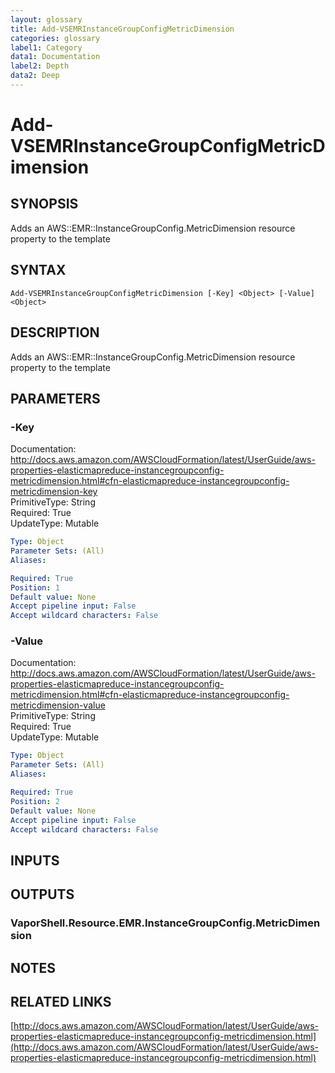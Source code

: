 ```yaml
---
layout: glossary
title: Add-VSEMRInstanceGroupConfigMetricDimension
categories: glossary
label1: Category
data1: Documentation
label2: Depth
data2: Deep
---
```


# Add-VSEMRInstanceGroupConfigMetricDimension

## SYNOPSIS
Adds an AWS::EMR::InstanceGroupConfig.MetricDimension resource property to the template

## SYNTAX

```
Add-VSEMRInstanceGroupConfigMetricDimension [-Key] <Object> [-Value] <Object>
```

## DESCRIPTION
Adds an AWS::EMR::InstanceGroupConfig.MetricDimension resource property to the template

## PARAMETERS

### -Key
Documentation: http://docs.aws.amazon.com/AWSCloudFormation/latest/UserGuide/aws-properties-elasticmapreduce-instancegroupconfig-metricdimension.html#cfn-elasticmapreduce-instancegroupconfig-metricdimension-key    
PrimitiveType: String    
Required: True    
UpdateType: Mutable

```yaml
Type: Object
Parameter Sets: (All)
Aliases: 

Required: True
Position: 1
Default value: None
Accept pipeline input: False
Accept wildcard characters: False
```

### -Value
Documentation: http://docs.aws.amazon.com/AWSCloudFormation/latest/UserGuide/aws-properties-elasticmapreduce-instancegroupconfig-metricdimension.html#cfn-elasticmapreduce-instancegroupconfig-metricdimension-value    
PrimitiveType: String    
Required: True    
UpdateType: Mutable

```yaml
Type: Object
Parameter Sets: (All)
Aliases: 

Required: True
Position: 2
Default value: None
Accept pipeline input: False
Accept wildcard characters: False
```

## INPUTS

## OUTPUTS

### VaporShell.Resource.EMR.InstanceGroupConfig.MetricDimension

## NOTES

## RELATED LINKS

[http://docs.aws.amazon.com/AWSCloudFormation/latest/UserGuide/aws-properties-elasticmapreduce-instancegroupconfig-metricdimension.html](http://docs.aws.amazon.com/AWSCloudFormation/latest/UserGuide/aws-properties-elasticmapreduce-instancegroupconfig-metricdimension.html)

